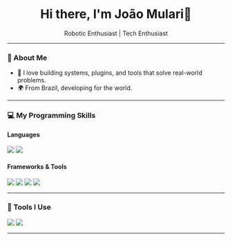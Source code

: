 <h1 align="center">Hi there, I'm João Mulari👋</h1>

<p align="center">
 Robotic Enthusiast | Tech Enthusiast
</p>

---

### 🚀 About Me

- 🔧 I love building systems, plugins, and tools that solve real-world problems.
- 🌍 From Brazil, developing for the world.

---

### 💻 My Programming Skills

#### Languages
<p>
  <img src="https://img.shields.io/badge/Python-3776AB?style=for-the-badge&logo=python&logoColor=white"/>
  <img src="https://img.shields.io/badge/JavaScript-F7DF1E?style=for-the-badge&logo=javascript&logoColor=black"/>
</p>

#### Frameworks & Tools
<p>
  <img src="https://img.shields.io/badge/React-20232A?style=for-the-badge&logo=react&logoColor=61DAFB"/>
  <img src="https://img.shields.io/badge/Next.js-000000?style=for-the-badge&logo=nextdotjs&logoColor=white"/>
  <img src="https://img.shields.io/badge/Node.js-339933?style=for-the-badge&logo=nodedotjs&logoColor=white"/>
  <img src="https://img.shields.io/badge/CustomTkinter-14354C?style=for-the-badge&logo=python&logoColor=white"/>
</p>

---

### 🔧 Tools I Use
<p>
  <img src="https://img.shields.io/badge/Visual%20Studio%20Code-007ACC?style=for-the-badge&logo=visual-studio-code&logoColor=white"/>
  <img src="https://img.shields.io/badge/Git-F05032?style=for-the-badge&logo=git&logoColor=white"/>
</p>

---

